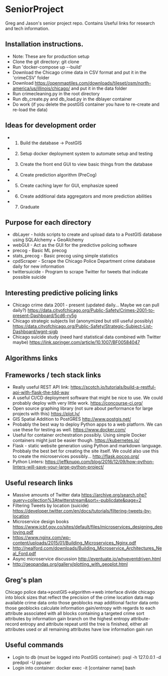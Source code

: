 # SeniorProject
Greg and Jason's senior project repo. Contains Useful links for research and tech information.

## Installation instructions.
* Note: These are for production setup
* Clone the git directory: git clone <repo url>
* Run 'docker-compose up --build'
* Download the Chicago crime data in CSV format and put it in the 'crimeCSV' folder
* Download https://openmaptiles.com/downloads/tileset/osm/north-america/us/illinois/chicago/ and put it in the data folder
* Run crimecleaning.py in the root directory
* Run db_create.py and db_load.py in the dblayer container
* Do work (if you delete the postGIS container you have to re-create and re-load the data)

## Ideas for development order
* 1) Build the database -> PostGIS
* 2) Setup docker deployment system to automate setup and testing
* 3) Create the front end GUI to view basic things from the database
* 4) Create prediction algorithm (PreCog)
* 5) Create caching layer for GUI, emphasize speed
* 6) Create additional data aggregators and more prediction abilities
* 7) Graduate

## Purpose for each directory
* dbLayer        - holds scripts to create and upload data to a PostGIS database using SQLAlchemy + GeoAlchemy
* webGUI         - Act as the GUI for the predictive policing software
* precog         - Basic ML precog
* stats_precog   - Basic precog using simple statistics
* cpdScraper     - Scrape the Chicago Police Department crime database daily for new information
* twittersuicide - Program to scrape Twitter for tweets that indicate possible suicide

## Interesting predictive policing links
* Chicago crime data 2001 - present (updated daily... Maybe we can pull daily?) https://data.cityofchicago.org/Public-Safety/Crimes-2001-to-present-Dashboard/5cd6-ry5g
* Chicago strategic subjects list (anonymized but still useful possibly) https://data.cityofchicago.org/Public-Safety/Strategic-Subject-List-Dashboard/wgnt-sjgb
* Chicago suicide study (need hard statistical data combined with Twitter maybe) https://link.springer.com/article/10.1007/BF00584047

## Algorithms links

## Frameworks / tech stack links
* Really useful REST API link: https://scotch.io/tutorials/build-a-restful-api-with-flask-the-tdd-way
* A useful CI/CD deployment software that might be nice to use. We could probably deploy with very little work. https://concourse-ci.org/
* Open source graphing library (not sure about performance for large projects with this) https://plot.ly/
* GIS Spatial Addition to PostGRES http://www.postgis.net/
* Probably the best way to deploy Python apps to a web platform. We can use these for testing as well. https://www.docker.com/
* Useful for container orchestration possibly. Using simple Docker containers might just be easier though. https://kubernetes.io/
* Flask - static website generation using Python and markdown language. Probbaly the best bet for creating the site itself. We could also use this to create the microservices possibly... http://flask.pocoo.org/
* Python Linters: https://jeffknupp.com/blog/2016/12/09/how-python-linters-will-save-your-large-python-project/

## Useful research links
* Massive amounts of Twitter data https://archive.org/search.php?query=collection%3Atwitterstream&sort=-publicdate&page=2
* Filtering Tweets by location (suicide) https://developer.twitter.com/en/docs/tutorials/filtering-tweets-by-location
* Microservice design books https://www.icbf.gov.co/sites/default/files/microservices_designing_deploying.pdf
* https://www.nginx.com/wp-content/uploads/2015/01/Building_Microservices_Nginx.pdf
* http://nealford.com/downloads/Building_Microservice_Architectures_Neal_Ford.pdf
* Async microservice discussion http://eventuate.io/whyeventdriven.html
* http://geopandas.org/gallery/plotting_with_geoplot.html

## Greg's plan
Chicago police data->postGIS->algorithm->web interface
divide chicago into block sizes that reflect the precision of the crime location data
map available crime data onto those geoblocks
map additional factor data onto those geoblocks
calculate information gain/entropy with regards to each attribute associated with all blocks containing a targeted crime
sort attributes by information gain
branch on the highest entropy attribute-record entropy and attribute
repeat until the tree is finished, either all attributes used or all remaining attributes have low information gain
run

## Useful commands
* Login to db (must be logged into PostGIS container): psql -h 127.0.0.1 -d predpol -U ppuser
* Login into container: docker exec -it [container name] bash
